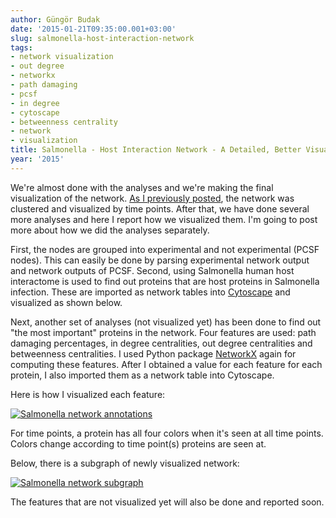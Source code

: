 ```yaml
---
author: Güngör Budak
date: '2015-01-21T09:35:00.001+03:00'
slug: salmonella-host-interaction-network
tags:
- network visualization
- out degree
- networkx
- path damaging
- pcsf
- in degree
- cytoscape
- betweenness centrality
- network
- visualization
title: Salmonella - Host Interaction Network - A Detailed, Better Visualization
year: '2015'
---
```


We're almost done with the analyses and we're making the final visualization of the network. <a href="http://biyoenformatik.blogspot.com.tr/2015/01/network-clustering-with-neat-rnsc.html" target="_blank">As I previously posted</a>, the network was clustered and visualized by time points. After that, we have done several more analyses and here I report how we visualized them. I'm going to post more about how we did the analyses separately.

First, the nodes are grouped into experimental and not experimental (PCSF nodes). This can easily be done by parsing experimental network output and network outputs of PCSF. Second, using Salmonella human host interactome is used to find out proteins that are host proteins in Salmonella infection. These are imported as network tables into <a href="http://www.cytoscape.org/" target="_blank">Cytoscape</a> and visualized as shown below.

Next, another set of analyses (not visualized yet) has been done to find out "the most important" proteins in the network. Four features are used: path damaging percentages, in degree centralities, out degree centralities and betweenness centralities. I used Python package <a href="http://networkx.github.io/" target="_blank">NetworkX</a> again for computing these features. After I obtained a value for each feature for each protein, I also imported them as a network table into Cytoscape.

Here is how I visualized each feature:

[![Salmonella network annotations](/public/images/salmonella-network-annotations.jpg)](/public/images/salmonella-network-annotations.jpg)

For time points, a protein has all four colors when it's seen at all time points. Colors change according to time point(s) proteins are seen at.

Below, there is a subgraph of newly visualized network:

[![Salmonella network subgraph](/public/images/salmonella-network-subgraph.jpg)](/public/images/salmonella-network-subgraph.jpg)

The features that are not visualized yet will also be done and reported soon.
